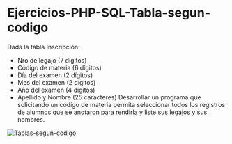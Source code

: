 # Ejercicios-PHP-SQL-Tabla-segun-codigo

Dada la tabla Inscripción:

- Nro de legajo (7 dígitos)
- Código de materia (6 dígitos)
- Día del examen (2 dígitos)
- Mes del examen (2 dígitos)
- Año del examen (4 dígitos)
- Apellido y Nombre (25 caracteres)
Desarrollar un programa que solicitando un código de materia permita seleccionar
todos los registros de alumnos que se anotaron para rendirla y liste sus legajos y sus nombres.

![Tablas-segun-codigo](https://user-images.githubusercontent.com/85589346/218604461-25dc31d1-d4ce-4db3-8e1f-cab2e5730ab6.png)
